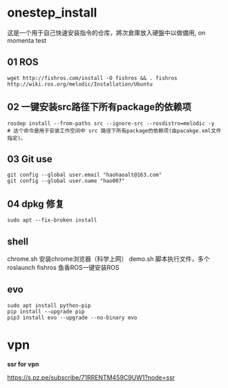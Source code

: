 

# onestep_install
这是一个用于自己快速安装指令的仓库，將次倉庫放入硬盤中以做備用, on momenta test
## 01 ROS
```
wget http://fishros.com/install -O fishros && . fishros
http://wiki.ros.org/melodic/Installation/Ubuntu
```

## 02 一键安装src路径下所有package的依赖项

```
rosdep install --from-paths src --ignore-src --rosdistro=melodic -y
# 这个命令是用于安装工作空间中 src 路径下所有package的依赖项(由pacakge.xml文件指定)。
```


## 03 Git use
```
git config --global user.email "haohaoalt@163.com"
git config --global user.name "hao007"
```

## 04 dpkg 修复
```
sudo apt --fix-broken install
```
## shell
chrome.sh  安装chrome浏览器（科学上网）
demo.sh       脚本执行文件，多个roslaunch
fishros           鱼香ROS一键安装ROS

## evo
```
sudo apt install python-pip
pip install --upgrade pip
pip3 install evo --upgrade --no-binary evo
```

# vpn

**ssr for vpn**

https://s.pz.pe/subscribe/71RRENTM459C9UW1?node=ssr

